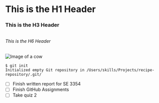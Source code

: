 # <h1> This is the H1 Header
### <h3> This is the H3 Header
###### <h6> This is the H6 Header
![Image of a cow](https://viterbi-web.usc.edu/~krupske/itp301/lab_04/img/cow2.jpeg)
```
$ git init
Initialized empty Git repository in /Users/skills/Projects/recipe-repository/.git/
```
 - [ ] Finish written report for SE 3354
- [ ] Finish GitHub Assignments 
- [ ] Take quiz 2
